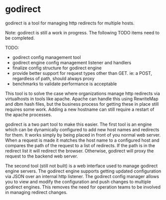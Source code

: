 godirect
========

godirect is a tool for managing http redirects for
multiple hosts.

Note: godirect is still a work in progress. The following
TODO items need to be completed.

TODO:
 - godirect config management tool
 - godirect engine config management listener and handlers
 - finalize config structure for godirect engine
 - provide better support for request types other than GET.
   ie: a POST, regardless of path, should always proxy
 - benchmarks to validate performance is acceptable

This tool is to solve the case where organizations manage
http redirects via virtualhosts in tools like apache. Apache
can handle this using RewriteMap and dbm hash files, but
the business process for getting these in place still requires
some work. Adding a new hostname can still require a restart
of the apache processes.

godirect is a two part tool to make this easier. The first
tool is an engine which can be dynamically configured to
add new host names and redirects for them. It works simply by
being placed in front of you normal web server. When a request
is made it matches the host name to a configured host and compares
the path of the request to a list of redirects. If the path is
in the redirect list it will redirect the browser. Otherwise, godirect
will proxy the request to the backend web server.

The second tool (still not built) is a web interface used to manage
godirect engine servers. The godirect engine supports getting updated
configuration via JSON over an internal http listener. The godirect
config manager allows you to view and modify the configuration and
push changes to multiple godirect engines. This removes the need
for operation teams to be involved in managing redirect changes.


